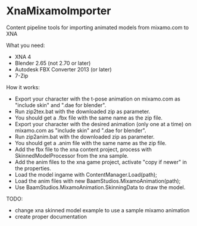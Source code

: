 XnaMixamoImporter
==========

Content pipeline tools for importing animated models from mixamo.com to XNA

What you need:
- XNA 4
- Blender 2.65 (not 2.70 or later)
- Autodesk FBX Converter 2013 (or later)
- 7-Zip

How it works:
- Export your character with the t-pose animation on mixamo.com as "include skin" and ".dae for blender".
- Run zip2tex.bat with the downloaded zip as parameter.
- You should get a .fbx file with the same name as the zip file.
- Export your character with the desired animation (only one at a time) on mixamo.com as "include skin" and ".dae for blender".
- Run zip2anim.bat with the downloaded zip as parameter.
- You should get a .anim file with the same name as the zip file.
- Add the fbx file to the xna content project, process with SkinnedModelProcessor from the xna sample.
- Add the anim files to the xna game project, activate "copy if newer" in the properties.
- Load the model ingame with ContentManager.Load<Model>(path);
- Load the anim files with new BaamStudios.MixamoAnimation(path);
- Use BaamStudios.MixamoAnimation.SkinningData to draw the model.

TODO: 
- change xna skinned model example to use a sample mixamo animation
- create proper documentation
